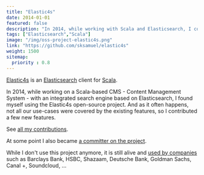 ```yaml
---
title: "Elastic4s"
date: 2014-01-01
featured: false
description: "In 2014, while working with Scala and Elasticsearch, I contributed a few features to the Elastic4s open-source project."
tags: ["Elasticsearch","Scala"]
image: "/img/oss-project-elastic4s.png"
link: "https://github.com/sksamuel/elastic4s"
weight: 1500
sitemap:
  priority : 0.8
---
```


[Elastic4s](https://github.com/sksamuel/elastic4s) is an [Elasticsearch](https://github.com/elastic/elasticsearch) client for [Scala](https://www.scala-lang.org/).

In 2014, while working on a Scala-based CMS - Content Management System - with an integrated search engine based on Elasticsearch, I found myself using the Elastic4s open-source project. And as it often happens, not all our use-cases were covered by the existing features, so I contributed a few new features.

See [all my contributions](https://github.com/sksamuel/elastic4s/issues?q=author%3Avbehar).

At some point I also became [a committer on the project](https://github.com/sksamuel/elastic4s/issues/116#issuecomment-37792505).

While I don't use this project anymore, it is still alive and [used by companies](https://github.com/sksamuel/elastic4s#used-by) such as Barclays Bank, HSBC, Shazaam, Deutsche Bank, Goldman Sachs, Canal +, Soundcloud, ...
